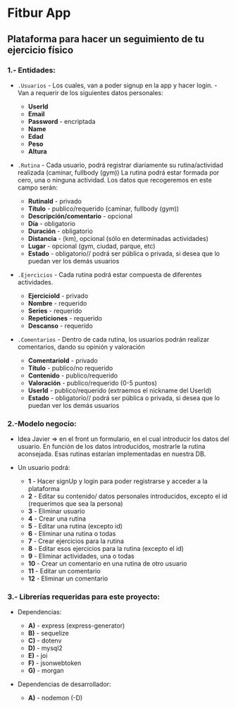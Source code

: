 # **Fitbur App**

## **Plataforma para hacer un seguimiento de tu ejercicio físico**

### 1.- Entidades:

- `.Usuarios` - Los cuales, van a poder signup en la app y hacer login. - Van a requerir de los siguientes datos
  personales:

  - **UserId**
  - **Email**
  - **Password** - encriptada
  - **Name**
  - **Edad**
  - **Peso**
  - **Altura**

- `.Rutina` - Cada usuario, podrá registrar diariamente su rutina/actividad realizada (caminar, fullbody (gym))
  La rutina podrá estar formada por cero, una o ninguna actividad. Los datos que recogeremos en este campo serán:

  - **RutinaId** - privado
  - **Título** - publico/requerido (caminar, fullbody (gym))
  - **Descripción/comentario** - opcional
  - **Día** - obligatorio
  - **Duración** - obligatorio
  - **Distancia** - (km), opcional (sólo en determinadas actividades)
  - **Lugar** - opcional (gym, ciudad, parque, etc)
  - **Estado** - obligatorio// podrá ser pública o privada, si desea que lo puedan ver los demás usuarios

- `.Ejercicios` - Cada rutina podrá estar compuesta de diferentes actividades.

  - **EjercicioId** - privado
  - **Nombre** - requerido
  - **Series** - requerido
  - **Repeticiones** - requerido
  - **Descanso** - requerido

- `.Comentarios` - Dentro de cada rutina, los usuarios podrán realizar comentarios, dando su opinión y valoración

  - **ComentarioId** - privado
  - **Título** - publico/no requerido
  - **Contenido** - publico/requerido
  - **Valoración** - publico/requerido (0-5 puntos)
  - **UserId** - publico/requerido (extraemos el nickname del UserId)
  - **Estado** - obligatorio// podrá ser pública o privada, si desea que lo puedan ver los demás usuarios

### 2.-Modelo negocio:

- Idea Javier => en el front un formulario, en el cual introducir los datos del usuario. En función de los datos
  introducidos, mostrarle la rutina aconsejada. Esas rutinas estarían implementadas en nuestra DB.

- Un usuario podrá:
  - **1** - Hacer signUp y login para poder registrarse y acceder a la plataforma
  - **2** - Editar su contenido/ datos personales introducidos, excepto el id (requerimos que sea la persona)
  - **3** - Eliminar usuario
  - **4** - Crear una rutina
  - **5** - Editar una rutina (excepto id)
  - **6** - Eliminar una rutina o todas
  - **7** - Crear ejercicios para la rutina
  - **8** - Editar esos ejercicios para la rutina (excepto el id)
  - **9** - Eliminar actividades, una o todas
  - **10** - Crear un comentario en una rutina de otro usuario
  - **11** - Editar un comentario
  - **12** - Eliminar un comentario

### 3.- Librerías requeridas para este proyecto:

- Dependencias:

  - **A)** - express (express-generator)
  - **B)** - sequelize
  - **C)** - dotenv
  - **D)** - mysql2
  - **E)** - joi
  - **F)** - jsonwebtoken
  - **G)** - morgan

- Dependencias de desarrollador:
  - **A)** - nodemon (-D)
